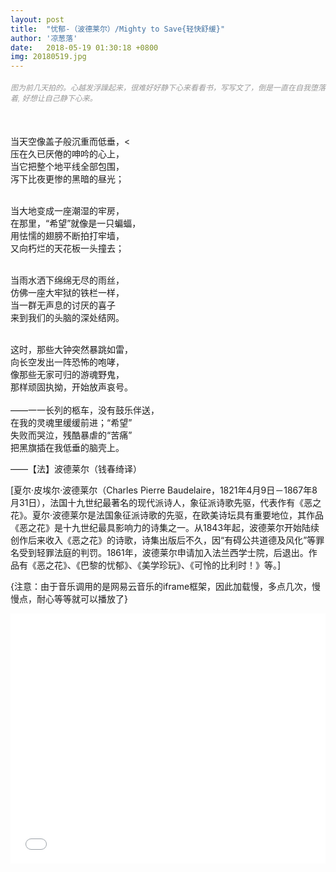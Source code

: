 ```yaml
---
layout: post
title:  "忧郁-（波德莱尔）/Mighty to Save{轻快舒缓}"
author: '凉葱落'
date:   2018-05-19 01:30:18 +0800
img: 20180519.jpg
---
```

<h5 style="color:#999; font-size:12px;font-weight:300">图为前几天拍的。心越发浮躁起来，很难好好静下心来看看书，写写文了，倒是一直在自我堕落着, 好想让自己静下心来。</h5>
<br>

当天空像盖子般沉重而低垂，<<br>
压在久已厌倦的呻吟的心上，<br>
当它把整个地平线全部包围，<br>
泻下比夜更惨的黑暗的昼光；<br>

<br>
当大地变成一座潮湿的牢房，<br>
在那里，“希望”就像是一只蝙蝠，<br>
用怯懦的翅膀不断拍打牢墙，<br>
又向朽烂的天花板一头撞去；<br>
<br>

当雨水洒下绵绵无尽的雨丝，<br>
仿佛一座大牢狱的铁栏一样，<br>
当一群无声息的讨厌的喜子<br>
来到我们的头脑的深处结网。<br>

<br>
这时，那些大钟突然暴跳如雷，<br>
向长空发出一阵恐怖的咆哮，<br>
像那些无家可归的游魂野鬼，<br>
那样顽固执拗，开始放声哀号。<br>

<br>
——一一长列的柩车，没有鼓乐伴送，<br>
在我的灵魂里缓缓前进；“希望”<br>
失败而哭泣，残酷暴虐的“苦痛”<br>
把黑旗插在我低垂的脑壳上。<br>

——【法】波德莱尔（钱春绮译）

[夏尔·皮埃尔·波德莱尔（Charles Pierre Baudelaire，1821年4月9日－1867年8月31日），法国十九世纪最著名的现代派诗人，象征派诗歌先驱，代表作有《恶之花》。夏尔·波德莱尔是法国象征派诗歌的先驱，在欧美诗坛具有重要地位，其作品《恶之花》是十九世纪最具影响力的诗集之一。从1843年起，波德莱尔开始陆续创作后来收入《恶之花》的诗歌，诗集出版后不久，因“有碍公共道德及风化”等罪名受到轻罪法庭的判罚。1861年，波德莱尔申请加入法兰西学士院，后退出。作品有《恶之花》、《巴黎的忧郁》、《美学珍玩》、《可怜的比利时！》等。]

{注意：由于音乐调用的是网易云音乐的iframe框架，因此加载慢，多点几次，慢慢点，耐心等等就可以播放了}
<iframe frameborder="0" src="//music.163.com/outchain/player?type=0&id=693724814&auto=1&height=430" allowfullscreen style="width:100%;height:400px"></iframe>
